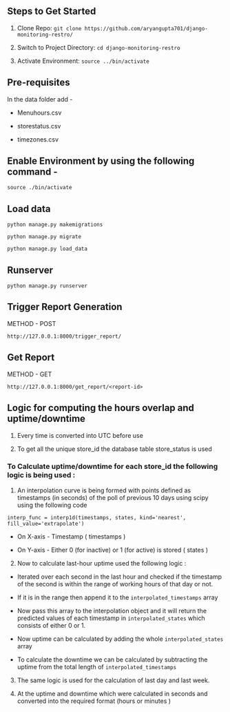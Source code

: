 ## Steps to Get Started 

1. Clone Repo: `git clone https://github.com/aryangupta701/django-monitoring-restro/`

2. Switch to Project Directory: `cd django-monitoring-restro`
 
3. Activate Environment: `source ../bin/activate`

## Pre-requisites 

In the data folder add -

- Menuhours.csv

- storestatus.csv

- timezones.csv

## Enable Environment by using the following command - 

`source ./bin/activate`

## Load data

`python manage.py makemigrations`

`python manage.py migrate`

`python manage.py load_data`

## Runserver 

`python manage.py runserver`


## Trigger Report Generation 

METHOD - POST 

`http://127.0.0.1:8000/trigger_report/`

## Get Report

METHOD - GET 

`http://127.0.0.1:8000/get_report/<report-id>`


##  Logic for computing the hours overlap and uptime/downtime

1. Every time is converted into UTC before use 

2. To get all the unique store_id the database table store_status is used 

### To Calculate uptime/downtime for each store_id the following logic is being used : 

1. An interpolation curve is being formed with points defined as timestamps (in seconds) of the poll of previous 10 days using scipy using the following code 

`interp_func = interp1d(timestamps, states, kind='nearest', fill_value='extrapolate')` 

- On X-axis - Timestamp ( timestamps )

- On Y-axis - Either 0 (for inactive) or 1 (for active) is stored ( states ) 

2. Now to calculate last-hour uptime used the following logic : 

- Iterated over each second in the last hour and checked if the timestamp of the second is within the range of working hours of that day or not. 

- If it is in the range then append it to the `interpolated_timestamps` array 

- Now pass this array to the interpolation object and it will return the predicted values of each timestamp in `interpolated_states` which consists of either 0 or 1. 

- Now uptime can be calculated by adding the whole `interpolated_states` array 

- To calculate the downtime we can be calculated by subtracting the uptime from the total length of `interpolated_timestamps`

3. The same logic is used for the calculation of last day and last week. 

4. At the uptime and downtime which were calculated in seconds and converted into the required format (hours or minutes )
